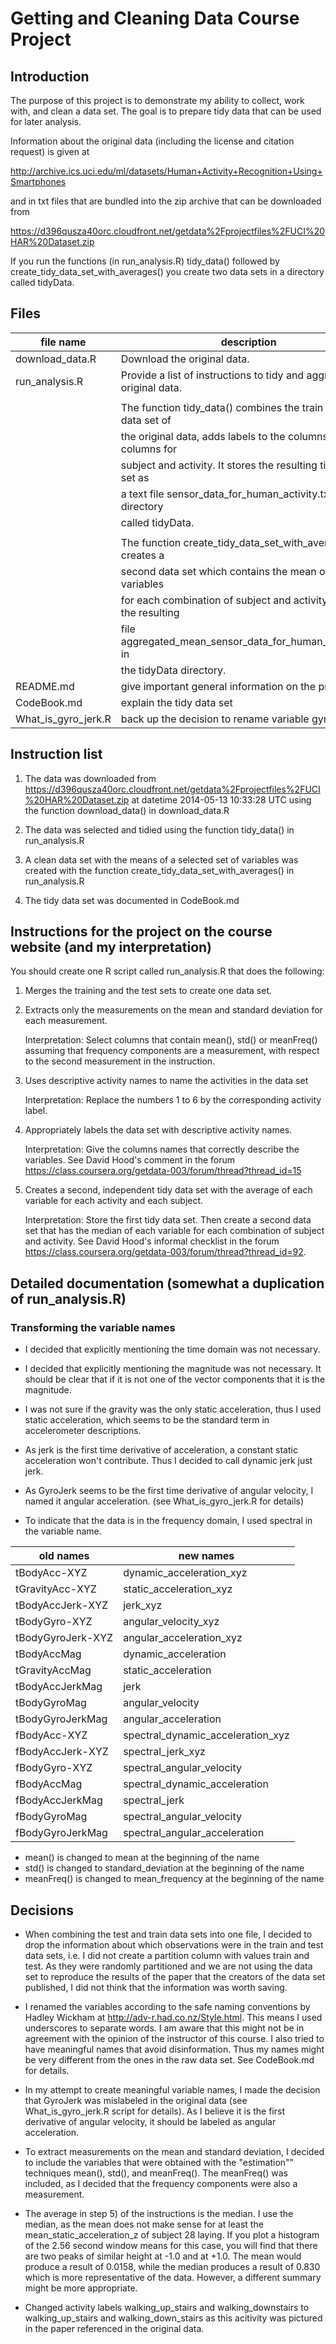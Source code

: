 # Getting and Cleaning Data Course Project

## Introduction

The purpose of this project is to demonstrate my ability to collect, work with, 
and clean a data set. The goal is to prepare tidy data that can be used for later 
analysis.

Information about the original data (including the license and citation request) 
is given at

http://archive.ics.uci.edu/ml/datasets/Human+Activity+Recognition+Using+Smartphones

and in txt files that are bundled into the zip archive that can be downloaded from

https://d396qusza40orc.cloudfront.net/getdata%2Fprojectfiles%2FUCI%20HAR%20Dataset.zip

If you run the functions (in run_analysis.R) 
tidy_data() followed by create_tidy_data_set_with_averages()
you create two data sets in a directory called tidyData.

## Files

file name       | description
----------------|---------
download_data.R | Download the original data.
run_analysis.R  | Provide a list of instructions to tidy and aggregate the original data.
                |
                | The function tidy_data() combines the train and test data set of 
                | the original data, adds labels to the columns and adds columns for
                | subject and activity. It stores the resulting tidy data set as
                | a text file sensor_data_for_human_activity.txt in a directory 
                | called tidyData.
                |
                | The function create_tidy_data_set_with_averages() creates a 
                | second data set which contains the mean of the variables
                | for each combination of subject and activity. It stores the resulting
                | file aggregated_mean_sensor_data_for_human_activity.txt in 
                | the tidyData directory.
README.md       | give important general information on the project
CodeBook.md     | explain the tidy data set
What_is_gyro_jerk.R | back up the decision to rename variable gyroJerk


## Instruction list

1. The data was downloaded from https://d396qusza40orc.cloudfront.net/getdata%2Fprojectfiles%2FUCI%20HAR%20Dataset.zip at datetime 2014-05-13 10:33:28 UTC using the function download_data() in download_data.R

2. The data was selected and tidied using the function tidy_data() in run_analysis.R

3. A clean data set with the means of a selected set of variables was created with the function create_tidy_data_set_with_averages() in run_analysis.R

4. The tidy data set was documented in CodeBook.md

## Instructions for the project on the course website (and my interpretation)

You should create one R script called run_analysis.R that does the following:

1. Merges the training and the test sets to create one data set.

2. Extracts only the measurements on the mean and standard deviation for each measurement.

    Interpretation: Select columns that contain mean(), std() or meanFreq() 
    assuming that frequency 
    components are a measurement, with respect to the second measurement 
    in the instruction.

3. Uses descriptive activity names to name the activities in the data set
    
    Interpretation: Replace the numbers 1 to 6 by the corresponding activity label.

4. Appropriately labels the data set with descriptive activity names.

    Interpretation: Give the columns names that correctly describe the variables.
    See David Hood's comment in the forum 
    https://class.coursera.org/getdata-003/forum/thread?thread_id=15

5. Creates a second, independent tidy data set with the average of each 
    variable for each activity and each subject.

    Interpretation: Store the first tidy data set. Then create a second 
    data set that has the median of each variable for each combination of 
    subject and activity. See David Hood's informal checklist in the forum 
    https://class.coursera.org/getdata-003/forum/thread?thread_id=92.
    
    


## Detailed documentation (somewhat a duplication of run_analysis.R)

### Transforming the variable names

- I decided that explicitly mentioning the time domain was not necessary.

- I decided that explicitly mentioning the magnitude was not necessary. 
    It should be clear that if it is not one of the vector components 
    that it is the magnitude.
    
- I was not sure if the gravity was the only static acceleration, thus I used 
    static acceleration, which seems to be the standard term in accelerometer 
    descriptions.
    
- As jerk is the first time derivative of acceleration, a constant 
    static acceleration won't contribute. Thus I decided to call dynamic jerk 
    just jerk.

- As GyroJerk seems to be the first time derivative of angular velocity, I named 
    it angular acceleration. (see What_is_gyro_jerk.R for details)
    
- To indicate that the data is in the frequency domain, I used spectral in the 
    variable name.

 old names         | new names                
-------------------|--------------------------
 tBodyAcc-XYZ      | dynamic_acceleration_xyz  
 tGravityAcc-XYZ   | static_acceleration_xyz   
 tBodyAccJerk-XYZ  | jerk_xyz 
 tBodyGyro-XYZ     | angular_velocity_xyz     
 tBodyGyroJerk-XYZ | angular_acceleration_xyz
 tBodyAccMag       | dynamic_acceleration
 tGravityAccMag    | static_acceleration
 tBodyAccJerkMag   | jerk 
 tBodyGyroMag      | angular_velocity
 tBodyGyroJerkMag  | angular_acceleration
 fBodyAcc-XYZ      | spectral_dynamic_acceleration_xyz
 fBodyAccJerk-XYZ  | spectral_jerk_xyz
 fBodyGyro-XYZ     | spectral_angular_velocity
 fBodyAccMag       | spectral_dynamic_acceleration
 fBodyAccJerkMag   | spectral_jerk
 fBodyGyroMag      | spectral_angular_velocity
 fBodyGyroJerkMag  | spectral_angular_acceleration

- mean() is changed to mean at the beginning of the name
- std() is changed to standard_deviation at the beginning of the name
- meanFreq() is changed to mean_frequency at the beginning of the name


## Decisions

- When combining the test and train data sets into one file, I decided to drop the information about which observations were in the train and test data sets, i.e. I did not create a partition column with values train and test. As they were randomly partitioned and we are not using the data set to reproduce the results of the paper that the creators of the data set published, I did not think that the information was worth saving.

- I renamed the variables according to the safe naming conventions by Hadley Wickham at http://adv-r.had.co.nz/Style.html. This means I used underscores to separate words. I am aware that this might not be in agreement with the opinion of the instructor of this course. I also tried to have meaningful names that avoid disinformation. Thus my names might be very different from the ones in the raw data set. See CodeBook.md for details.

- In my attempt to create meaningful variable names, I made the decision that GyroJerk was mislabeled in the original data (see What_is_gyro_jerk.R script for details). As I believe it is the first derivative of angular velocity, it should be labeled as angular acceleration.

- To extract measurements on the mean and standard deviation, I decided to include the variables that were obtained with the "estimation"" techniques mean(), std(), and meanFreq(). The meanFreq() was included, as I decided that the frequency components were also a measurement.

- The average in step 5) of the instructions is the median. 
    I use the median, as the mean does not make sense for at least the 
    mean_static_acceleration_z of subject 28 laying. If you plot a histogram 
    of the 2.56 second window means for this case, you will find that there are 
    two peaks of similar height at -1.0 and at +1.0. The mean would produce 
    a result of 0.0158, while the median produces a result of 0.830 which is more 
    representative of the data. However, a different summary might be more appropriate.

- Changed activity labels walking_up_stairs and walking_downstairs to walking_up_stairs 
and walking_down_stairs as this acitivity was pictured in the paper referenced in 
the original data.
